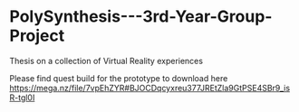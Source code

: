 # PolySynthesis---3rd-Year-Group-Project
Thesis on a collection of Virtual Reality experiences

Please find quest build for the prototype to download here
https://mega.nz/file/7vpEhZYR#BJOCDqcyxreu377JREtZla9GtPSE4SBr9_isR-tgl0I
